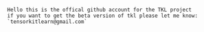 ```
Hello this is the offical github account for the TKL project
if you want to get the beta version of tkl please let me know: `tensorkitlearn@gmail.com`
```


<!---
Tensor-kit-learn/Tensor-kit-learn is a ✨ special ✨ repository because its `README.md` (this file) appears on your GitHub profile.
You can click the Preview link to take a look at your changes.
--->
